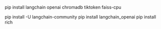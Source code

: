pip install langchain openai chromadb tiktoken faiss-cpu

pip install -U langchain-community
pip install langchain_openai
pip install rich
